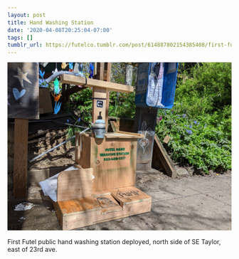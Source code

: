 ```yaml
---
layout: post
title: Hand Washing Station
date: '2020-04-08T20:25:04-07:00'
tags: []
tumblr_url: https://futelco.tumblr.com/post/614887802154385408/first-futel-public-hand-washing-station-deployed
---
```

 ![](/images/blog/9c5ea992fd27c45638622b7d38072379d8593207.jpg)  

First Futel public hand washing station deployed, north side of SE Taylor, east of 23rd ave.

